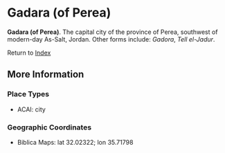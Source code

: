 # Gadara (of Perea)
**Gadara (of Perea)**. 
The capital city of the province of Perea, southwest of modern-day As-Salt, Jordan. 
Other forms include: 
*Gadora*, *Tell el-Jadur*. 








Return to [Index](00-Index.md)

## More Information

### Place Types

* ACAI: city



### Geographic Coordinates

* Biblica Maps: lat 32.02322; lon 35.71798




